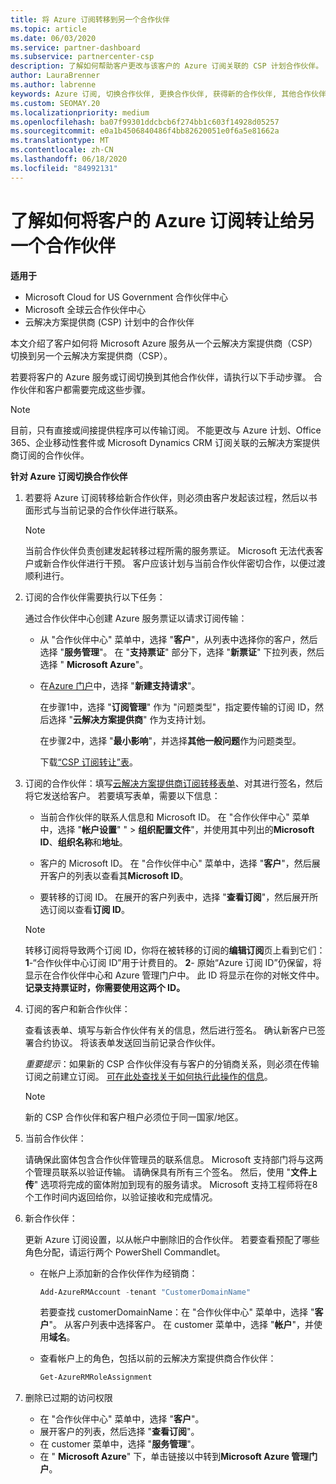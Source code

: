 ```yaml
---
title: 将 Azure 订阅转移到另一个合作伙伴
ms.topic: article
ms.date: 06/03/2020
ms.service: partner-dashboard
ms.subservice: partnercenter-csp
description: 了解如何帮助客户更改与该客户的 Azure 订阅关联的 CSP 计划合作伙伴。
author: LauraBrenner
ms.author: labrenne
keywords: Azure 订阅, 切换合作伙伴, 更换合作伙伴, 获得新的合作伙伴, 其他合作伙伴
ms.custom: SEOMAY.20
ms.localizationpriority: medium
ms.openlocfilehash: ba07f99301ddcbcb6f274bb1c603f14928d05257
ms.sourcegitcommit: e0a1b4506840486f4bb82620051e0f6a5e81662a
ms.translationtype: MT
ms.contentlocale: zh-CN
ms.lasthandoff: 06/18/2020
ms.locfileid: "84992131"
---
```

# <a name="learn-how-to-transfer-a-customers-azure-subscriptions-to-another-partner"></a>了解如何将客户的 Azure 订阅转让给另一个合作伙伴

**适用于**

- Microsoft Cloud for US Government 合作伙伴中心
- Microsoft 全球云合作伙伴中心
- 云解决方案提供商 (CSP) 计划中的合作伙伴

本文介绍了客户如何将 Microsoft Azure 服务从一个云解决方案提供商（CSP）切换到另一个云解决方案提供商（CSP）。

若要将客户的 Azure 服务或订阅切换到其他合作伙伴，请执行以下手动步骤。 合作伙伴和客户都需要完成这些步骤。

>[!Note]  
>目前，只有直接或间接提供程序可以传输订阅。
>不能更改与 Azure 计划、Office 365、企业移动性套件或 Microsoft Dynamics CRM 订阅关联的云解决方案提供商订阅的合作伙伴。

**针对 Azure 订阅切换合作伙伴**

1. 若要将 Azure 订阅转移给新合作伙伴，则必须由客户发起该过程，然后以书面形式与当前记录的合作伙伴进行联系。

   >[!Note]
   >当前合作伙伴负责创建发起转移过程所需的服务票证。 Microsoft 无法代表客户或新合作伙伴进行干预。 客户应该计划与当前合作伙伴密切合作，以便过渡顺利进行。

2. 订阅的合作伙伴需要执行以下任务：

   通过合作伙伴中心创建 Azure 服务票证以请求订阅传输：

   - 从 "合作伙伴中心" 菜单中，选择 "**客户**"，从列表中选择你的客户，然后选择 "**服务管理**"。 在 "**支持票证**" 部分下，选择 "**新票证**" 下拉列表，然后选择 " **Microsoft Azure**"。

   - 在[Azure 门户](https://portal.azure.com)中，选择 "**新建支持请求**"。

     在步骤1中，选择 "**订阅管理**" 作为 "问题类型"，指定要传输的订阅 ID，然后选择 "**云解决方案提供商**" 作为支持计划。

     在步骤2中，选择 "**最小影响**"，并选择**其他一般问题**作为问题类型。

     下载[“CSP 订阅转让”表](https://assets.windowsphone.com/5222c408-e546-4e01-b72a-2ec7d4c43d57/CSP_Subscription_Transfer_Form_Azure_InvariantCulture_Default.zip)。

3. 订阅的合作伙伴：填写[云解决方案提供商订阅转移表单](https://assets.windowsphone.com/5222c408-e546-4e01-b72a-2ec7d4c43d57/CSP_Subscription_Transfer_Form_Azure_InvariantCulture_Default.zip)、对其进行签名，然后将它发送给客户。 若要填写表单，需要以下信息：

   - 当前合作伙伴的联系人信息和 Microsoft ID。 在 "合作伙伴中心" 菜单中，选择 "**帐户设置**" " &gt; **组织配置文件**"，并使用其中列出的**Microsoft ID**、**组织名称**和**地址**。

   - 客户的 Microsoft ID。 在 "合作伙伴中心" 菜单中，选择 "**客户**"，然后展开客户的列表以查看其**Microsoft ID**。

   - 要转移的订阅 ID。 在展开的客户列表中，选择 "**查看订阅**"，然后展开所选订阅以查看**订阅 ID**。

   >[!Note]
   >转移订阅将导致两个订阅 ID，你将在被转移的订阅的**编辑订阅**页上看到它们：**1**-“合作伙伴中心订阅 ID”用于计费目的。 **2**- 原始“Azure 订阅 ID”仍保留，将显示在合作伙伴中心和 Azure 管理门户中。 此 ID 将显示在你的对帐文件中。  **记录支持票证时，你需要使用这两个 ID。**

4. 订阅的客户和新合作伙伴：

   查看该表单、填写与新合作伙伴有关的信息，然后进行签名。 确认新客户已签署合约协议。 将该表单发送回当前记录合作伙伴。

   *重要提示*：如果新的 CSP 合作伙伴没有与客户的分销商关系，则必须在传输订阅之前建立订阅。 [可在此处查找关于如何执行此操作的信息](request-a-relationship-with-a-customer.md)。

   >[!Note]
   >新的 CSP 合作伙伴和客户租户必须位于同一国家/地区。 

5. 当前合作伙伴：

   请确保此窗体包含合作伙伴管理员的联系信息。 Microsoft 支持部门将与这两个管理员联系以验证传输。 请确保具有所有三个签名。 然后，使用 "**文件上传**" 选项将完成的窗体附加到现有的服务请求。 Microsoft 支持工程师将在8个工作时间内返回给你，以验证接收和完成情况。

6. 新合作伙伴：

   更新 Azure 订阅设置，以从帐户中删除旧的合作伙伴。 若要查看预配了哪些角色分配，请运行两个 PowerShell Commandlet。

   - 在帐户上添加新的合作伙伴作为经销商：

     ```powershell
     Add-AzureRMAccount -tenant "CustomerDomainName"
     ```

     若要查找 customerDomainName：在 "合作伙伴中心" 菜单中，选择 "**客户**"。 从客户列表中选择客户。 在 customer 菜单中，选择 "**帐户**"，并使用**域名**。

   - 查看帐户上的角色，包括以前的云解决方案提供商合作伙伴：

     ```powershell
     Get-AzureRMRoleAssignment
     ```

7. 删除已过期的访问权限

   - 在 "合作伙伴中心" 菜单中，选择 "**客户**"。
   - 展开客户的列表，然后选择 "**查看订阅**"。
   - 在 customer 菜单中，选择 "**服务管理**"。
   - 在 " **Microsoft Azure**" 下，单击链接以中转到**Microsoft Azure 管理门户**。
